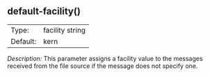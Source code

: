 ---
---
<!-- DISCLAIMER: This file is based on the syslog-ng Open Source Edition documentation https://github.com/balabit/syslog-ng-ose-guides/commit/2f4a52ee61d1ea9ad27cb4f3168b95408fddfdf2 and is used under the terms of The syslog-ng Open Source Edition Documentation License. The file has been modified by Axoflow. -->

## default-facility()

|          |                 |
| -------- | --------------- |
| Type:    | facility string |
| Default: | kern            |

*Description:* This parameter assigns a facility value to the messages received from the file source if the message does not specify one.

